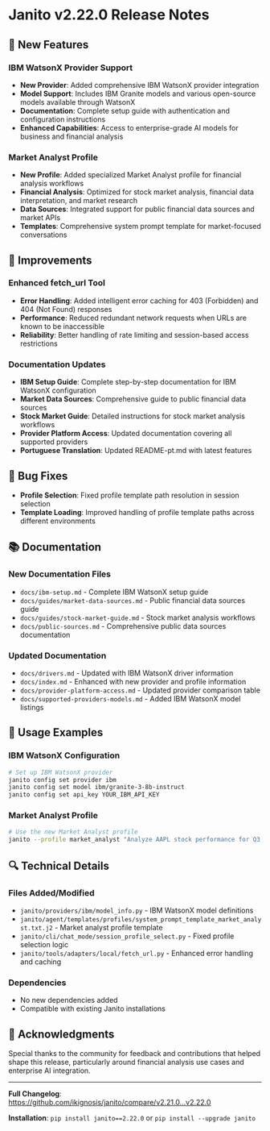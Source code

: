 # Janito v2.22.0 Release Notes

## 🚀 New Features

### IBM WatsonX Provider Support
- **New Provider**: Added comprehensive IBM WatsonX provider integration
- **Model Support**: Includes IBM Granite models and various open-source models available through WatsonX
- **Documentation**: Complete setup guide with authentication and configuration instructions
- **Enhanced Capabilities**: Access to enterprise-grade AI models for business and financial analysis

### Market Analyst Profile
- **New Profile**: Added specialized Market Analyst profile for financial analysis workflows
- **Financial Analysis**: Optimized for stock market analysis, financial data interpretation, and market research
- **Data Sources**: Integrated support for public financial data sources and market APIs
- **Templates**: Comprehensive system prompt template for market-focused conversations

## 🔧 Improvements

### Enhanced fetch_url Tool
- **Error Handling**: Added intelligent error caching for 403 (Forbidden) and 404 (Not Found) responses
- **Performance**: Reduced redundant network requests when URLs are known to be inaccessible
- **Reliability**: Better handling of rate limiting and session-based access restrictions

### Documentation Updates
- **IBM Setup Guide**: Complete step-by-step documentation for IBM WatsonX configuration
- **Market Data Sources**: Comprehensive guide to public financial data sources
- **Stock Market Guide**: Detailed instructions for stock market analysis workflows
- **Provider Platform Access**: Updated documentation covering all supported providers
- **Portuguese Translation**: Updated README-pt.md with latest features

## 🐛 Bug Fixes

- **Profile Selection**: Fixed profile template path resolution in session selection
- **Template Loading**: Improved handling of profile template paths across different environments

## 📚 Documentation

### New Documentation Files
- `docs/ibm-setup.md` - Complete IBM WatsonX setup guide
- `docs/guides/market-data-sources.md` - Public financial data sources guide
- `docs/guides/stock-market-guide.md` - Stock market analysis workflows
- `docs/public-sources.md` - Comprehensive public data sources documentation

### Updated Documentation
- `docs/drivers.md` - Updated with IBM WatsonX driver information
- `docs/index.md` - Enhanced with new provider and profile information
- `docs/provider-platform-access.md` - Updated provider comparison table
- `docs/supported-providers-models.md` - Added IBM WatsonX model listings

## 🎯 Usage Examples

### IBM WatsonX Configuration
```bash
# Set up IBM WatsonX provider
janito config set provider ibm
janito config set model ibm/granite-3-8b-instruct
janito config set api_key YOUR_IBM_API_KEY
```

### Market Analyst Profile
```bash
# Use the new Market Analyst profile
janito --profile market_analyst "Analyze AAPL stock performance for Q3 2024"
```

## 🔍 Technical Details

### Files Added/Modified
- `janito/providers/ibm/model_info.py` - IBM WatsonX model definitions
- `janito/agent/templates/profiles/system_prompt_template_market_analyst.txt.j2` - Market analyst profile template
- `janito/cli/chat_mode/session_profile_select.py` - Fixed profile selection logic
- `janito/tools/adapters/local/fetch_url.py` - Enhanced error handling and caching

### Dependencies
- No new dependencies added
- Compatible with existing Janito installations

## 🎉 Acknowledgments

Special thanks to the community for feedback and contributions that helped shape this release, particularly around financial analysis use cases and enterprise AI integration.

---

**Full Changelog**: https://github.com/ikignosis/janito/compare/v2.21.0...v2.22.0

**Installation**: `pip install janito==2.22.0` or `pip install --upgrade janito`